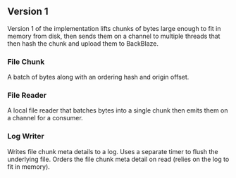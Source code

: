 ## Version 1
Version 1 of the implementation lifts chunks of bytes large enough to fit in memory
from disk, then sends them on a channel to multiple threads that then hash the
chunk and upload them to BackBlaze.

### File Chunk
A batch of bytes along with an ordering hash and origin offset.

### File Reader
A local file reader that batches bytes into a single chunk then emits them on
a channel for a consumer.

### Log Writer
Writes file chunk meta details to a log.  Uses a separate timer to flush the underlying file.  Orders
the file chunk meta detail on read (relies on the log to fit in memory).